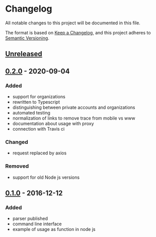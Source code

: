 # Changelog
All notable changes to this project will be documented in this file.

The format is based on [Keep a Changelog](https://keepachangelog.com/en/1.0.0/),
and this project adheres to [Semantic Versioning](https://semver.org/spec/v2.0.0.html).

## [Unreleased]


## [0.2.0] - 2020-09-04
### Added
- support for organizations
- rewritten to Typescript
- distinguishing between private accounts and organizations
- automated testing
- normalization of links to remove trace from mobile vs www
- documentation about usage with proxy
- connection with Travis ci

### Changed
- request replaced by axios

### Removed
- support for old Node js versions

## [0.1.0] - 2016-12-12 
### Added
- parser published
- command line interface
- example of usage as function in node js

[Unreleased]: https://github.com/ilyapt/facebook-nologin-scraper/compare/v0.2...HEAD
[0.2.0]: https://github.com/ilyapt/facebook-nologin-scraper/compare/v0.1...v0.2
[0.1.0]: https://github.com/ilyapt/facebook-nologin-scraper/releases/tag/v0.1
